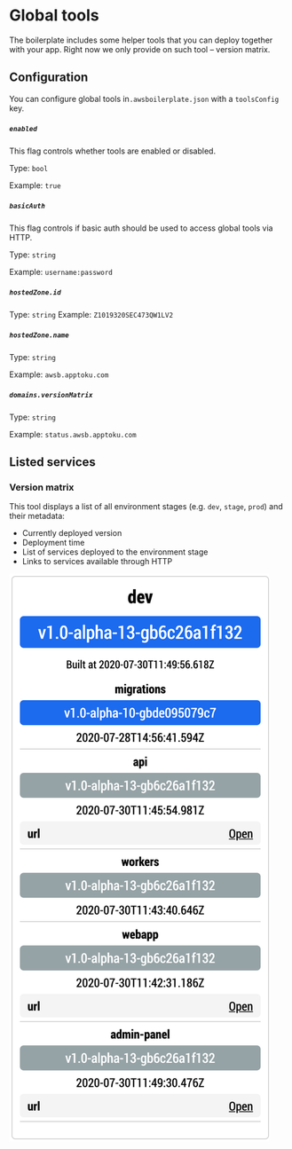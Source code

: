 # Global tools
The boilerplate includes some helper tools that you can deploy together with your app.
Right now we only provide on such tool – version matrix.

## Configuration
You can configure global tools in`.awsboilerplate.json` with a `toolsConfig` key.

##### `enabled`
This flag controls whether tools are enabled or disabled.

Type: `bool`

Example: `true`

##### `basicAuth`
This flag controls if basic auth should be used to access global tools via HTTP.

Type: `string`

Example: `username:password`

##### `hostedZone.id`

Type: `string`
Example: `Z1019320SEC473QW1LV2`

##### `hostedZone.name`

Type: `string`

Example: `awsb.apptoku.com`

##### `domains.versionMatrix`

Type: `string`

Example: `status.awsb.apptoku.com`

## Listed services
### Version matrix
This tool displays a list of all environment stages (e.g. `dev`, `stage`, `prod`) and their metadata:
- Currently deployed version
- Deployment time
- List of services deployed to the environment stage
- Links to services available through HTTP


![Version matrix](/docs/images/version-matrix.png "Version matrix")
